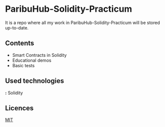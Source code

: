 
# ParibuHub-Solidity-Practicum

It is a repo where all my work in ParibuHub-Solidity-Practicum will be stored up-to-date.


## Contents

- Smart Contracts in Solidity
- Educational demos
- Basic tests

  
## Used technologies

**:** Solidity

  
## Licences

[MIT](https://choosealicense.com/licenses/mit/)

  